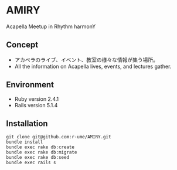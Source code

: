 # AMIRY
Acapella Meetup in Rhythm harmonY

## Concept
 - アカペラのライブ、イベント、教室の様々な情報が集う場所。
 - All the information on Acapella lives, events, and lectures gather.

## Environment
 - Ruby version 2.4.1
 - Rails version 5.1.4

## Installation
```
git clone git@github.com:r-ume/AMIRY.git
bundle install
bundle exec rake db:create
bundle exec rake db:migrate
bundle exec rake db:seed
bundle exec rails s
```

